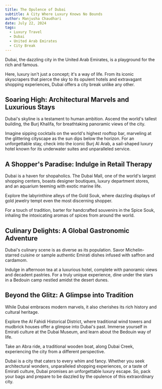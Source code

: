 ```yaml
---
title: The Opulence of Dubai
subtitle: A City Where Luxury Knows No Bounds
author: Manjusha Chaudhari
date: July 22, 2024
tags:
  - Luxury Travel
  - Dubai
  - United Arab Emirates
  - City Break
---
```


Dubai, the dazzling city in the United Arab Emirates, is a playground for the rich and famous.

Here, luxury isn't just a concept; it's a way of life. From its iconic skyscrapers that pierce the sky to its opulent hotels and extravagant shopping experiences, Dubai offers a city break unlike any other.

## Soaring High: Architectural Marvels and Luxurious Stays

Dubai's skyline is a testament to human ambition. Ascend the world's tallest building, the Burj Khalifa, for breathtaking panoramic views of the city.

Imagine sipping cocktails on the world's highest rooftop bar, marveling at the glittering cityscape as the sun dips below the horizon. For an unforgettable stay, check into the iconic Burj Al Arab, a sail-shaped luxury hotel known for its underwater suites and unparalleled service.

## A Shopper's Paradise: Indulge in Retail Therapy

Dubai is a haven for shopaholics. The Dubai Mall, one of the world's largest shopping centers, boasts designer boutiques, luxury department stores, and an aquarium teeming with exotic marine life.

Explore the labyrinthine alleys of the Gold Souk, where dazzling displays of gold jewelry tempt even the most discerning shopper.

For a touch of tradition, barter for handcrafted souvenirs in the Spice Souk, inhaling the intoxicating aromas of spices from around the world.

## Culinary Delights: A Global Gastronomic Adventure

Dubai's culinary scene is as diverse as its population. Savor Michelin-starred cuisine or sample authentic Emirati dishes infused with saffron and cardamom.

Indulge in afternoon tea at a luxurious hotel, complete with panoramic views and decadent pastries. For a truly unique experience, dine under the stars in a Bedouin camp nestled amidst the desert dunes.

## Beyond the Glitz: A Glimpse into Tradition

While Dubai embraces modern marvels, it also cherishes its rich history and cultural heritage.

Explore the Al Fahidi Historical District, where traditional wind towers and mudbrick houses offer a glimpse into Dubai's past. Immerse yourself in Emirati culture at the Dubai Museum, and learn about the Bedouin way of life.

Take an Abra ride, a traditional wooden boat, along Dubai Creek, experiencing the city from a different perspective.

Dubai is a city that caters to every whim and fancy. Whether you seek architectural wonders, unparalleled shopping experiences, or a taste of Emirati culture, Dubai promises an unforgettable luxury escape. So, pack your bags and prepare to be dazzled by the opulence of this extraordinary city.
